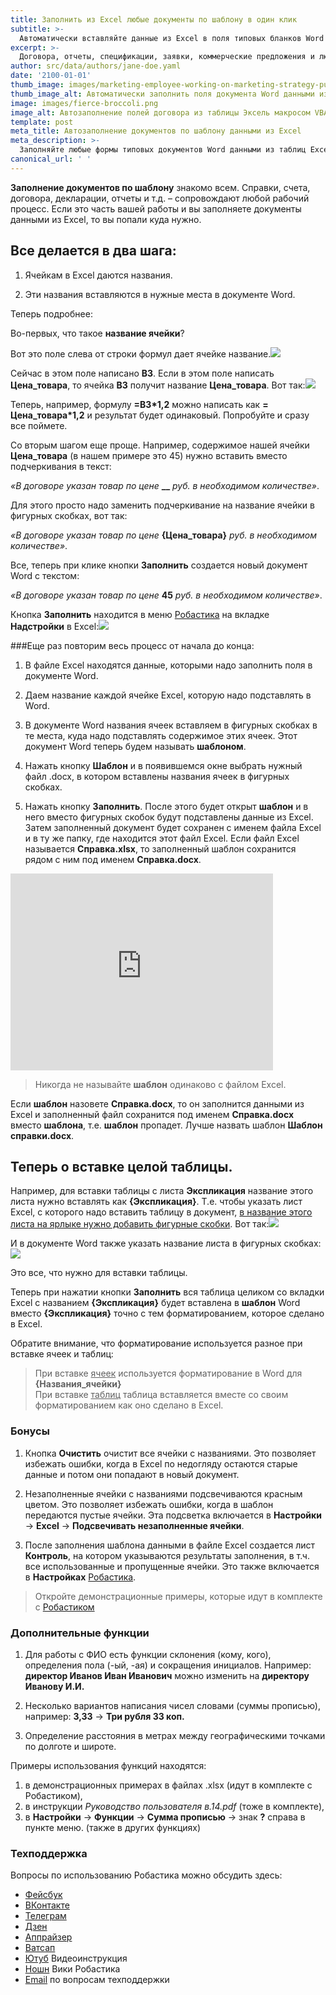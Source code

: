 ```yaml
---
title: Заполнить из Excel любые документы по шаблону в один клик
subtitle: >-
  Автоматически вставляйте данные из Excel в поля типовых бланков Word
excerpt: >-
  Договора, отчеты, спецификации, заявки, коммерческие предложения и любые формы документов .doc автоматически заполняйте по шаблону данными из таблиц Excel с помощью готового макроса VBA. Любые бланки в Word можно заполнять по образцу вставляя содержимое ячеек Excel без программирования вообще.
author: src/data/authors/jane-doe.yaml
date: '2100-01-01'
thumb_image: images/marketing-employee-working-on-marketing-strategy-purple.png
thumb_image_alt: Автоматически заполнить поля документа Word данными из Excel в надстройке VBA
image: images/fierce-broccoli.png
image_alt: Автозаполнение полей договора из таблицы Эксель макросом VBA
template: post
meta_title: Автозаполнение документов по шаблону данными из Excel
meta_description: >-
  Заполняйте любые формы типовых документов Word данными из таблиц Excel с помощью готового макроса VBA автоматически
canonical_url: ' '
---
```

**Заполнение документов по шаблону** знакомо всем. Справки, счета, договора, декларации, отчеты и т.д. – сопровождают любой рабочий
процесс. Если это часть вашей работы и вы заполняете документы данными из Excel, то вы попали куда нужно.

## Все делается в два шага:

1.  Ячейкам в Excel даются названия.

2.  Эти названия вставляются в нужные места в документе Word.

Теперь подробнее:

Во-первых, что такое **название ячейки**?

Вот это поле слева от строки формул дает ячейке название.![](/images/Name-field.png)

Сейчас в этом поле написано **В3**. Если в этом поле написать **Цена\_товара**, то ячейка **В3** получит название **Цена\_товара**. Вот так:![](/images/Name-field-example.png)

Теперь, например, формулу **=В3\*1,2** можно написать как **= Цена\_товара\*1,2** и результат будет одинаковый. Попробуйте и сразу
все поймете.

Со вторым шагом еще проще. Например, содержимое нашей ячейки **Цена\_товара** (в нашем примере это 45) нужно вставить вместо подчеркивания в текст:

*«В договоре указан товар по цене* **\__** *руб. в необходимом количестве»*.

Для этого просто надо заменить подчеркивание на название ячейки в фигурных скобках, вот так:

*«В договоре указан товар по цене* **{Цена\_товара}** *руб. в необходимом количестве»*.

Все, теперь при клике кнопки **Заполнить** создается новый документ Word с текстом:

*«В договоре указан товар по цене* **45** *руб. в необходимом количестве»*.

Кнопка **Заполнить** находится в меню [Робастика](https://robastik.ru/features-filling) на вкладке **Надстройки** в Excel:![](/images/MenuWord-2496f53a.png)

###Еще раз повторим весь процесс от начала до конца:

1.  В файле Excel находятся данные, которыми надо заполнить поля в документе Word.

2.  Даем название каждой ячейке Excel, которую надо подставлять в Word.

3.  В документе Word названия ячеек вставляем в фигурных скобках в те места, куда надо подставлять содержимое этих ячеек. Этот документ Word теперь будем называть **шаблоном**.

4.  Нажать кнопку **Шаблон** и в появившемся окне выбрать нужный файл .docx, в котором вставлены названия ячеек в фигурных скобках.

5.  Нажать кнопку **Заполнить**. После этого будет открыт **шаблон** и в него вместо фигурных скобок будут подставлены данные из Excel. Затем заполненный документ будет сохранен с именем файла Excel и в ту же папку, где находится этот файл Excel. Если файл Excel называется **Справка.xlsx**, то заполненный шаблон сохранится рядом с ним под именем **Справка.docx**.

<iframe allowfullscreen="" frameborder="0" height="315" src="http://www.youtube.com/embed/UkWd0azv3fQ?start=90" width="420"></iframe>

> Никогда не называйте **шаблон** одинаково с файлом Excel. 

Если **шаблон** назовете **Справка.docx**, то он заполнится данными из Excel и заполненный файл сохранится под именем **Справка.docx** вместо **шаблона**, т.е. **шаблон** пропадет. Лучше назвать шаблон **Шаблон справки.docx**.

## Теперь о вставке целой таблицы.

Например, для вставки таблицы с листа **Экспликация** название этого листа нужно вставлять как **{Экспликация}**. Т.е. чтобы указать лист Excel, с которого надо вставить таблицу в документ, <u>в название этого листа на ярлыке нужно добавить фигурные скобки</u>. Вот так:![](/images/Table-check.png)

И в документе Word также указать название листа в фигурных скобках:![](/images/Table-into-document.png)

Это все, что нужно для вставки таблицы. 

Теперь при нажатии кнопки **Заполнить** вся таблица целиком со вкладки Excel с названием **{Экспликация}** будет вставлена в **шаблон** Word вместо **{Экспликация}** точно с тем форматированием, которое сделано в Excel. 

Обратите внимание, что форматирование используется разное при вставке ячеек и таблиц:
>При вставке <u>ячеек</u> используется форматирование в Word для **{Названия_ячейки}**<br>При вставке <u>таблиц</u> таблица вставляется вместе со своим форматированием как оно сделано в Excel.

### Бонусы

1.  Кнопка **Очистить** очистит все ячейки с названиями. Это позволяет избежать ошибки, когда в Excel по недогляду остаются старые данные и потом они попадают в новый документ.

2.  Незаполненные ячейки с названиями подсвечиваются красным цветом. Это позволяет избежать ошибки, когда в шаблон передаются пустые ячейки. Эта подсветка включается в **Настройки** → **Excel** → **Подсвечивать незаполненные ячейки**.

3.  После заполнения шаблона данными в файле Excel создается лист **Контроль**, на котором указываются результаты заполнения, в т.ч. все использованные и пропущенные ячейки. Это также включается в **Настройках** [Робастика](/features-filling).

> Откройте демонстрационные примеры, которые идут в комплекте с [Робастиком](/)

### Дополнительные функции

1.  Для работы с ФИО есть функции склонения (кому, кого), определения пола (-ый, -ая) и сокращения инициалов. Например: **директор Иванов Иван Иванович** можно изменить на **директору Иванову И.И.**
2.  Несколько вариантов написания чисел словами (суммы прописью), например: **3,33** → **Три рубля 33 коп.**

3.  Определение расстояния в метрах между географическими точками по долготе и широте.

Примеры использования функций находятся: 
1. в демонстрационных примерах в файлах .xlsx (идут в комплекте с Робастиком), 
2. в инструкции *Руководство пользователя в.14.pdf* (тоже в комплекте), 
3. в **Настройки** → **Функции** → **Сумма прописью** → знак **?** справа в пункте меню. (также в других функциях)

### Техподдержка

Вопросы по использованию Робастика можно обсудить здесь:
- [Фейсбук](https://www.facebook.com/groups/excelword/)
- [ВКонтакте](https://vk.com/exceltoword)
- [Телеграм](https://t.me/RobastikRu)
- [Дзен](https://zen.yandex.ru/robastik)
- [Аппрайзер](http://appraiser.ru/default.aspx?SectionId=32&g=posts&t=14905)
- [Ватсап](https://wa.me/message/YRGCZNRS7UEAM1)
- [Ютуб](https://youtu.be/wAaUBo_rXaQ) Видеоинструкция
- [Ношн](https://wiggly-albatross-82f.notion.site/ebc43e94f3284cbab017c841b37ce881) Вики Робастика
- [Email](mailto:tech@robastik.ru) по вопросам техподдержки

